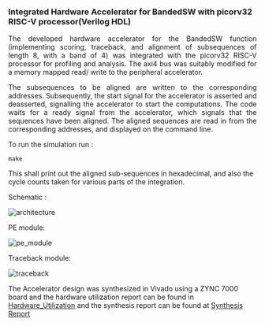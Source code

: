 ### Integrated Hardware Accelerator for BandedSW with picorv32 RISC-V processor(Verilog HDL)

<p align = "justify"> The developed hardware accelerator for the BandedSW function (implementing scoring, traceback, and alignment of subsequences of length 8, with a band of 4) was integrated with the picorv32 RISC-V processor for profiling and analysis. The axi4 bus was suitably modified for a memory mapped read/ write to the peripheral accelerator. </p>

<p align = "justify"> The subsequences to be aligned are written to the corresponding addresses. Subsequently, the start signal for the accelerator is asserted and deasserted, signalling the accelerator to start the computations. The code waits for a ready signal from the accelerator, which signals that the sequences have been aligned. The aligned sequences are read in from the corresponding addresses, and displayed on the command line. </p>

To run the simulation run : 
```
make
```
This shall print out the aligned sub-sequences in hexadecimal, and also the cycle counts taken for various parts of the integration.


Schematic : 

![architecture](https://user-images.githubusercontent.com/85408861/168463388-df4f14fc-21f9-4a43-a98b-c74c235d032a.png)

PE module:

![pe_module](https://user-images.githubusercontent.com/85408861/168463410-75153e96-150e-4ea1-988b-32a35b5eff05.png)


Traceback module:

![traceback](https://user-images.githubusercontent.com/85408861/168463415-ded3ec96-b676-44fe-818c-7a409a6f7c14.png)

The Accelerator design was synthesized in Vivado using a ZYNC 7000 board and the hardware utilization report can be found in [Hardware_Utilization](https://github.com/sgauthamr2001/FPGA_Genome_Alignment/blob/main/Accelerator_Integrated/BSW_acc_utilization_synth.rpt) and the synthesis report can be found at [Synthesis Report](https://github.com/sgauthamr2001/FPGA_Genome_Alignment/blob/main/Accelerator_Integrated/BSW_acc.vds)
